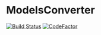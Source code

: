 # ModelsConverter

[![Build Status](https://app.travis-ci.com/Marcin99b/ModelsConverter.svg?branch=main)](https://app.travis-ci.com/Marcin99b/ModelsConverter)
[![CodeFactor](https://www.codefactor.io/repository/github/marcin99b/modelsconverter/badge)](https://www.codefactor.io/repository/github/marcin99b/modelsconverter)
